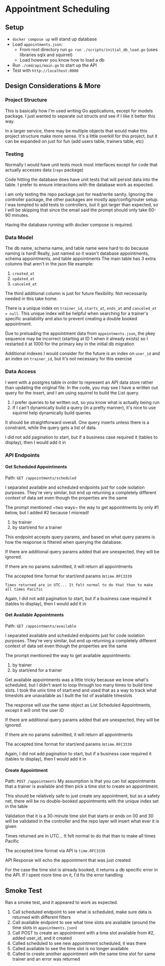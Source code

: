 # Appointment Scheduling

## Setup
- `docker compose up` will stand up database
- Load `appointments.json`:
  - From root directory run `go run ./scripts/initial_db_load.go` (uses libraries sqlx and squirrel)
  - Load however you know how to load a db 
- Run `./cmd/api/main.go` to start up the API
- Test with `http://localhost:8000`

## Design Considerations & More
### Project Structure
This is basically how I'm used writing Go applications, except for models package. I just wanted to separate out structs and see if I like it better this way.

In a larger service, there may be multiple objects that would make this project structure make more sense. 
It's a little overkill for this project, but it can be expanded on just for fun (add users table, trainers table, etc)

### Testing
Normally I would have unit tests mock most interfaces except for code that actually accesses data (`repo` package)

Code hitting the database does have unit tests that will persist data into the table.
I prefer to ensure interactions with the database work as expected.

I am only testing the repo package just for read/write sanity. Ignoring the controller package, the other packages are mostly app/config/router setup.
I was tempted to add tests to controllers, but it got larger than expected, so I will be skipping that since the email said the prompt should only take 60-90 minutes.

Having the database running with docker compose is required.

### Data Model
The db name, schema name, and table name were hard to do because naming is hard! Really, just named so it wasn't database appointments, schema appointments, and table appointments
The main table has 3 extra columns that aren't in the json file example:
1. `created_at`
2. `updated_at`
3. `canceled_at`

The third additional column is just for future flexibility. Not necessarily needed in this take home.

There is a unique index on `trainer_id`, `starts_at`, `ends_at` and `canceled_at = null`. 
This unique index will be helpful when searching for a trainer's specific availability and also to prevent creating a double booked appointment.

Due to preloading the appointment data from `appointments.json`, the pkey sequence may be incorrect (starting at ID 1 when it already exists) so I restarted it at 1000 for the primary key in the initial db migration

Additional indexes I would consider for the future is an index on `user_id` and an index on `trainer_id`, but it's not necessary for this exercise

### Data Access
I went with a postgres table in order to represent an API data store rather than updating the original file.
In the code, you may see I have a written out query for the insert, and I am using squirrel to build the List query.
1. I prefer queries to be written out, so you know what is actually being run
2. If I can't dynamically build a query (in a pretty manner), it's nice to use squirrel help dynamically build queries

It should be straightforward overall. One query inserts unless there is a constraint, while the query gets a list of data.

I did not add pagination to start, but if a business case required it (tables to display), then I would add it in

### API Endpoints
#### Get Scheduled Appointments
Path: `GET /appointments/scheduled`

I separated available and scheduled endpoints just for code isolation purposes.
They're very similar, but end up returning a completely different context of data set even though the properties are the same

The prompt mentioned ~two ways~ the way to get appointments by only #1 below, but I added #2 because I misread!
1. by trainer
2. by start/end for a trainer

This endpoint accepts query params, and based on what query params is how the response is filtered when querying the database.

If there are additional query params added that are unexpected, they will be ignored.

If there are no params submitted, it will return all appointments

The accepted time format for start/end params is`time.RFC3339`

`Times returned are in UTC... It felt normal to do that than to make all times Pacific`

Again, I did not add pagination to start, but if a business case required it (tables to display), then I would add it in

#### Get Available Appointments
Path: `GET /appointments/available`

I separated available and scheduled endpoints just for code isolation purposes.
They're very similar, but end up returning a completely different context of data set even though the properties are the same

The prompt mentioned the way to get available appointments:
1. by trainer
2. by start/end for a trainer

Get available appointments was a little tricky because we know what's scheduled, but I didn't want to loop through too many times to build time slots.
I took the unix time of start:end and used that as a way to track what timeslots are unavailable as I built the list of available timeslots

The response will use the same object as List Scheduled Appointments, except it will omit the user ID

If there are additional query params added that are unexpected, they will be ignored.

If there are no params submitted, it will return all appointments

The accepted time format for start/end params is`time.RFC3339`

Again, I did not add pagination to start, but if a business case required it (tables to display), then I would add it in

#### Create Appointment
Path: `POST /appointments`
My assumption is that you can list appointments that a trainer is available and then pick a time slot to create an appointment.

This should be relatively safe to just create any appointment, but as a safety net, there will be no double-booked appointments with the unique index set in the table

Validation that it is a 30-minute time slot that starts or ends on 00 and 30 will be validated in the controller and the repo layer will insert what ever it is given

Times returned are in UTC... It felt normal to do that than to make all times Pacific

The accepted time format via API is `time.RFC3339`

API Response will echo the appointment that was just created

For the case the time slot is already booked, it returns a db specific error in the API. If I spent more time on it, I'd fix the error handling

## Smoke Test
Ran a smoke test, and it appeared to work as expected.
1. Call scheduled endpoint to see what is scheduled, make sure data is returned with different filters
2. Call available endpoint to see what time slots are available (around the time slots in `appointments.json`)
3. Call POST to create an appointment with a time slot available from #2, added user_id, and it created
4. Called scheduled to see new appointment scheduled, it was there
5. Called available to see the time slot is no longer available
6. Called to create another appointment with the same time slot for same trainer and an error was returned